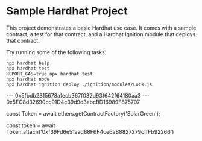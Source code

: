 # Sample Hardhat Project

This project demonstrates a basic Hardhat use case. It comes with a sample contract, a test for that contract, and a Hardhat Ignition module that deploys that contract.

Try running some of the following tasks:

```shell
npx hardhat help
npx hardhat test
REPORT_GAS=true npx hardhat test
npx hardhat node
npx hardhat ignition deploy ./ignition/modules/Lock.js
```
--- 0x5fbdb2315678afecb367f032d93f642f64180aa3 ---
0x5FC8d32690cc91D4c39d9d3abcBD16989F875707

const Token = await ethers.getContractFactory('SolarGreen');

 const token = await Token.attach('0xf39Fd6e51aad88F6F4ce6aB8827279cffFb92266')